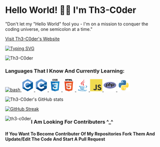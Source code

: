 <h1 align="left">Hello World! 👋🏻 I'm Th3-C0der</h1>
"Don't let my "Hello World" fool you - I'm on a mission to conquer the coding universe, one semicolon at a time."

<a href="https://Th3-C0der.github.io">Visit Th3-C0der's Website</a>

[![Typing SVG](https://readme-typing-svg.demolab.com?font=Rubik+Glitch&size=38&pause=1000&color=00FF00&random=false&width=450&lines=Hello+I+Am+Th3-C0der)](https://Th3-C0der.github.io)

<p align="left"> <img src="https://komarev.com/ghpvc/?username=Th3-C0der&label=Profile%20views&color=00ff00&style=flat" alt="Th3-C0der" /> </p>

<h3 align="left">Languages That I Know And Currently Learning:</h3>
<p align="left"> <a href="https://www.gnu.org/software/bash/" target="_blank" rel="noreferrer"> <img src="https://upload.wikimedia.org/wikipedia/commons/4/4b/Bash_Logo_Colored.svg" alt="bash" width="40" height="40"/> </a> <a href="https://www.cprogramming.com/" target="_blank" rel="noreferrer"> <img src="https://raw.githubusercontent.com/devicons/devicon/master/icons/c/c-original.svg" alt="c" width="40" height="40"/> </a> <a href="https://www.w3schools.com/cpp/" target="_blank" rel="noreferrer"> <img src="https://raw.githubusercontent.com/devicons/devicon/master/icons/cplusplus/cplusplus-original.svg" alt="cplusplus" width="40" height="40"/> </a> <a href="https://www.w3schools.com/css/" target="_blank" rel="noreferrer"> <img src="https://raw.githubusercontent.com/devicons/devicon/master/icons/css3/css3-original-wordmark.svg" alt="css3" width="40" height="40"/> </a> <a href="https://www.w3.org/html/" target="_blank" rel="noreferrer"> <img src="https://raw.githubusercontent.com/devicons/devicon/master/icons/html5/html5-original-wordmark.svg" alt="html5" width="40" height="40"/> </a> <a href="https://www.java.com" target="_blank" rel="noreferrer"> <img src="https://raw.githubusercontent.com/devicons/devicon/master/icons/java/java-original.svg" alt="java" width="40" height="40"/> </a> <a href="https://developer.mozilla.org/en-US/docs/Web/JavaScript" target="_blank" rel="noreferrer"> <img src="https://raw.githubusercontent.com/devicons/devicon/master/icons/javascript/javascript-original.svg" alt="javascript" width="40" height="40"/> </a> <a href="https://www.php.net" target="_blank" rel="noreferrer"> <img src="https://raw.githubusercontent.com/devicons/devicon/master/icons/php/php-original.svg" alt="php" width="40" height="40"/> </a> <a href="https://www.python.org" target="_blank" rel="noreferrer"> <img src="https://raw.githubusercontent.com/devicons/devicon/master/icons/python/python-original.svg" alt="python" width="40" height="40"/> </a> </p>

![Th3-C0der's GitHub stats](https://github-readme-stats.vercel.app/api?username=Th3-C0der&show_icons=true&theme=chartreuse-dark)

[![GitHub Streak](https://github-readme-streak-stats.herokuapp.com?user=Th3-C0der&theme=chartreuse-dark)](https://git.io/streak-stats)

<p><img align="left" src="https://github-readme-stats.vercel.app/api/top-langs?username=th3-c0der&show_icons=true&locale=en&theme=chartreuse-dark&layout=compact" alt="th3-c0der" /></p>

<h3 align="left">I Am Looking For Contributers ^_^</h3>
<h4 align="left">If You Want To Become Contributer Of My Repositories Fork Them And Update/Edit The Code And Start A Pull Request</h4>




<!---
Th3-C0der/Th3-C0der is a ✨ special ✨ repository because its `README.md` (this file) appears on your GitHub profile.
You can click the Preview link to take a look at your changes.
--->
